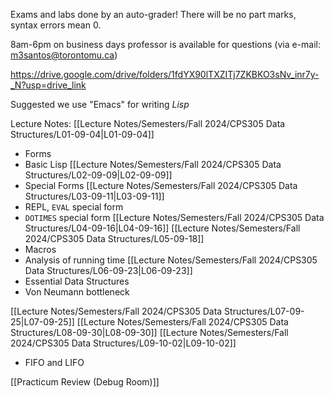 Exams and labs done by an auto-grader! There will be no part marks, syntax errors mean 0.

8am-6pm on business days professor is available for questions (via e-mail: m3santos@torontomu.ca)

https://drive.google.com/drive/folders/1fdYX90lTXZITj7ZKBKO3sNv_inr7y-_N?usp=drive_link 

Suggested we use "Emacs" for writing *Lisp*

Lecture Notes:
[[Lecture Notes/Semesters/Fall 2024/CPS305 Data Structures/L01-09-04|L01-09-04]]
- Forms
- Basic Lisp
[[Lecture Notes/Semesters/Fall 2024/CPS305 Data Structures/L02-09-09|L02-09-09]]
- Special Forms
[[Lecture Notes/Semesters/Fall 2024/CPS305 Data Structures/L03-09-11|L03-09-11]]
- REPL, `EVAL` special form
- `DOTIMES` special form
[[Lecture Notes/Semesters/Fall 2024/CPS305 Data Structures/L04-09-16|L04-09-16]]
[[Lecture Notes/Semesters/Fall 2024/CPS305 Data Structures/L05-09-18]]
- Macros
- Analysis of running time
[[Lecture Notes/Semesters/Fall 2024/CPS305 Data Structures/L06-09-23|L06-09-23]]
- Essential Data Structures
- Von Neumann bottleneck

[[Lecture Notes/Semesters/Fall 2024/CPS305 Data Structures/L07-09-25|L07-09-25]]
[[Lecture Notes/Semesters/Fall 2024/CPS305 Data Structures/L08-09-30|L08-09-30]]
[[Lecture Notes/Semesters/Fall 2024/CPS305 Data Structures/L09-10-02|L09-10-02]]
- FIFO and LIFO

[[Practicum Review (Debug Room)]]

